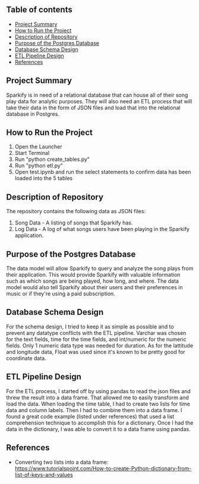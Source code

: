 ## Table of contents
* [Project Summary](#Project-Summary)
* [How to Run the Project](#How-to-Run-the-Project)
* [Description of Repository](#Description-of-Repository)
* [Purpose of the Postgres Database](#Purpose-of-the-Postgres-Database)
* [Database Schema Design](#Database-Schema-Design)
* [ETL Pipeline Design](#ETL-Pipeline-Design)
* [References](#References)

## Project Summary
Sparkify is in need of a relational database that can house all of their song play data for analytic purposes. They will also need an ETL process that will take their data in the form of JSON files and load that into the relational database in Postgres. 

## How to Run the Project
1. Open the Launcher
2. Start Terminal
3. Run "python create_tables.py"
4. Run "python etl.py"
5. Open test.ipynb and run the select statements to confirm data has been loaded into the 5 tables

## Description of Repository
The repository contains the following data as JSON files:
1. Song Data - A listing of songs that Sparkify has.
2. Log Data - A log of what songs users have been playing in the Sparkify application.

## Purpose of the Postgres Database
The data model will allow Sparkify to query and analyze the song plays from their application. This would provide Sparkify with valuable information such as which songs are being played, how long, and where. The data model would also tell Sparkify about their users and their preferences in music or if they're using a paid subscription. 

## Database Schema Design
For the schema design, I tried to keep it as simple as possible and to prevent any datatype conflicts with the ETL pipeline. Varchar was chosen for the text fields, time for the time fields, and int/numeric for the numeric fields. Only 1 numeric data type was needed for duration. As for the lattitude and longitude data, Float was used since it's known to be pretty good for coordinate data. 

## ETL Pipeline Design
For the ETL process, I started off by using pandas to read the json files and threw the result into a data frame. That allowed me to easily transform and load the data. When loading the time table, I had to create two lists for time data and column labels. Then I had to combine them into a data frame. I found a great code example (listed under references) that used a list comprehension technique to accomplish this for a dictionary. Once I had the data in the dictionary, I was able to convert it to a data frame using pandas. 

## References
- Converting two lists into a data frame: https://www.tutorialspoint.com/How-to-create-Python-dictionary-from-list-of-keys-and-values
